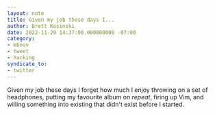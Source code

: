 ```yaml
---
layout: note
title: Given my job these days I...
author: Brett Kosinski
date: 2022-11-20 14:37:00.000000000 -07:00
category:
- mbnov
- tweet
- hacking
syndicate_to:
- twitter
---
```

Given my job these days I forget how much I enjoy throwing on a set of headphones, putting my favourite album on *repeat*, firing up Vim, and willing something into existing that didn't exist before I started.